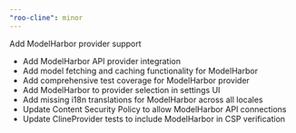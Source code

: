 ```yaml
---
"roo-cline": minor
---
```


Add ModelHarbor provider support

- Add ModelHarbor API provider integration
- Add model fetching and caching functionality for ModelHarbor
- Add comprehensive test coverage for ModelHarbor provider
- Add ModelHarbor to provider selection in settings UI
- Add missing i18n translations for ModelHarbor across all locales
- Update Content Security Policy to allow ModelHarbor API connections
- Update ClineProvider tests to include ModelHarbor in CSP verification
